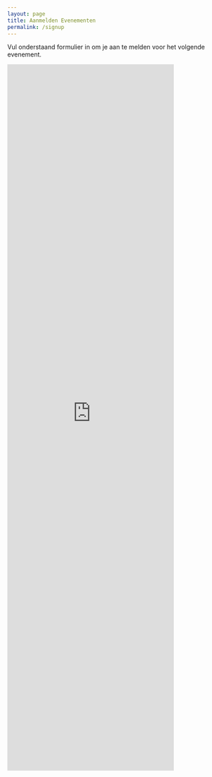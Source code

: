 ```yaml
---
layout: page
title: Aanmelden Evenementen
permalink: /signup
---
```


<div class="container">
    <p>Vul onderstaand formulier in om je aan te melden voor het volgende evenement.</p>
    <iframe src="https://docs.google.com/forms/d/e/1FAIpQLSfi3LdOgcO9nmrYV1N6i5INrbBgb1y4JF9xDtCwj2uYhxDMbg/viewform?embedded=true" width="75%" height="1600" frameborder="0" marginheight="0" marginwidth="0">Laden…</iframe>
</div>
